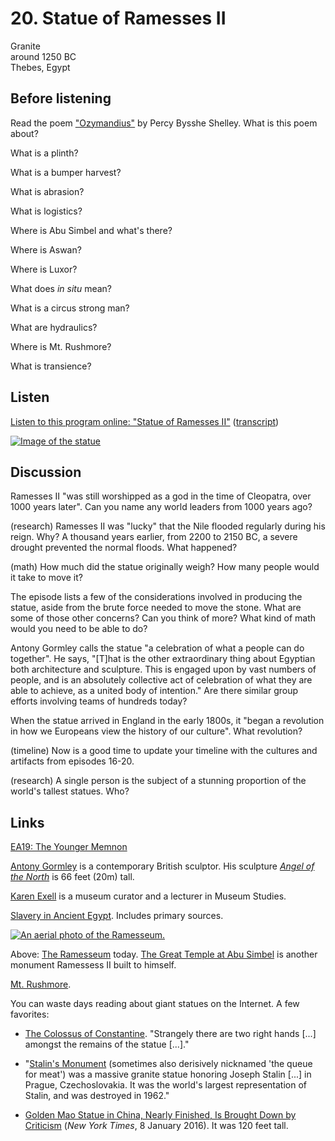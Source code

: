 # 20. Statue of Ramesses II

Granite  
around 1250 BC  
Thebes, Egypt


## Before listening

Read the poem ["Ozymandius"](https://www.poetryfoundation.org/resources/learning/core-poems/detail/46565)
by Percy Bysshe Shelley. What is this poem about?

What is a plinth?

What is a bumper harvest?

What is abrasion?

What is logistics?

Where is Abu Simbel and what's there?

Where is Aswan?

Where is Luxor?

What does *in situ* mean?

What is a circus strong man?

What are hydraulics?

Where is Mt. Rushmore?

What is transience?


## Listen

[Listen to this program online:
"Statue of Ramesses II"](http://www.bbc.co.uk/ahistoryoftheworld/objects/JYYDgb09RdeymolMiKpNgg)
([transcript](http://www.bbc.co.uk/ahistoryoftheworld/about/transcripts/episode20/))

[![Image of the statue](https://upload.wikimedia.org/wikipedia/commons/thumb/7/7e/BM%2C_AES_Egyptian_Sulpture_~_Colossal_bust_of_Ramesses_II%2C_the_%27Younger_Memnon%27_%281250_BC%29_%28Room_4%29.jpg/360px-BM%2C_AES_Egyptian_Sulpture_~_Colossal_bust_of_Ramesses_II%2C_the_%27Younger_Memnon%27_%281250_BC%29_%28Room_4%29.jpg)](http://www.britishmuseum.org/research/collection_online/collection_object_details/collection_image_gallery.aspx?assetId=612374001&objectId=117633&partId=1#more-views)


## Discussion

Ramesses II "was still worshipped as a god in the time of Cleopatra,
over 1000 years later". Can you name any world leaders from 1000 years
ago?

(research) Ramesses II was "lucky" that the Nile flooded regularly
during his reign. Why? A thousand years earlier, from 2200 to 2150 BC, a
severe drought prevented the normal floods. What happened?

(math) How much did the statue originally weigh? How many people would
it take to move it?

The episode lists a few of the considerations involved in producing the
statue, aside from the brute force needed to move the stone. What are
some of those other concerns? Can you think of more? What kind of math
would you need to be able to do?

Antony Gormley calls the statue "a celebration of what a people can do
together".  He says, "[T]hat is the other extraordinary thing about
Egyptian both architecture and sculpture. This is engaged upon by vast
numbers of people, and is an absolutely collective act of celebration of
what they are able to achieve, as a united body of intention." Are there
similar group efforts involving teams of hundreds today?

When the statue arrived in England in the early 1800s, it "began a
revolution in how we Europeans view the history of our culture". What
revolution?

(timeline) Now is a good time to update your timeline with the cultures
and artifacts from episodes 16-20.

(research) A single person is the subject of a stunning proportion of
the world's tallest statues. Who?




## Links

[EA19: The Younger Memnon](http://www.britishmuseum.org/research/collection_online/collection_object_details.aspx?objectId=117633&partId=1)

[Antony Gormley](http://www.antonygormley.com/) is a contemporary British sculptor.
His sculpture [*Angel of the North*](https://en.wikipedia.org/wiki/Angel_of_the_North)
is 66 feet (20m) tall.

[Karen Exell](https://ucl.academia.edu/KarenExell) is a museum curator
and a lecturer in Museum Studies.

[Slavery in Ancient Egypt](http://www.reshafim.org.il/ad/egypt/timelines/topics/slavery.htm).
Includes primary sources.

[![An aerial photo of the Ramesseum.](https://upload.wikimedia.org/wikipedia/commons/thumb/8/80/SFEC_AEH_-ThebesNecropolis-2010-RamsesII-021.jpg/580px-SFEC_AEH_-ThebesNecropolis-2010-RamsesII-021.jpg)](https://commons.wikimedia.org/wiki/File:SFEC_AEH_-ThebesNecropolis-2010-RamsesII-021.jpg)

Above: [The Ramesseum](https://en.wikipedia.org/wiki/Ramesseum) today.
[The Great Temple at Abu Simbel](https://en.wikipedia.org/wiki/Abu_Simbel_temples#Great_Temple)
is another monument Ramessess II built to himself.

[Mt. Rushmore](https://en.wikipedia.org/wiki/Mount_Rushmore).

You can waste days reading about giant statues on the Internet. A few favorites:

*   [The Colossus of Constantine](https://en.wikipedia.org/wiki/Colossus_of_Constantine).
    "Strangely there are two right hands [...] amongst the remains of the statue [...]."

*   "[Stalin's Monument](https://en.wikipedia.org/wiki/Stalin_Monument_%28Prague%29)
    (sometimes also derisively nicknamed 'the queue for meat') was a massive
    granite statue honoring Joseph Stalin [...] in Prague,
    Czechoslovakia. It was the world's largest representation of Stalin, and
    was destroyed in 1962."

*   [Golden Mao Statue in China, Nearly Finished, Is Brought Down by
    Criticism](http://www.nytimes.com/2016/01/09/world/asia/china-mao-statue-henan.html?_r=1)
    (*New York Times*, 8 January 2016). It was 120 feet tall.
